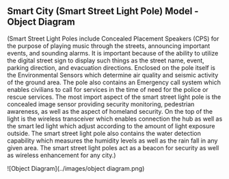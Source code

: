 ## Smart City (Smart Street Light Pole) Model - Object Diagram



(Smart Street Light Poles include Concealed Placement Speakers (CPS) for the purpose of playing music through the streets, announcing important events, and sounding alarms.   It is important because of the ability to utilize the digital street sign to display such things as the street name, event, parking direction, and evacuation directions.  Enclosed on the pole itself is the Environmental Sensors which determine air quality and seismic activity of the ground area.  The pole also contains an Emergency call system which enables civilians to call for services in the time of need for the police or rescue services.  The most import aspect of the smart street light pole is the concealed image sensor providing security monitoring, pedestrian awareness, as well as the aspect of homeland security.  On the top of the light is the wireless transceiver which enables connection the hub as well as the smart led light which adjust according to the amount of light exposure outside.  The smart street light pole also contains the water detection capability which measures the humidity levels as well as the rain fall in any given area.  The smart street light poles act as a beacon for security as well as wireless enhancement for any city.)



![Object Diagram](../images/object diagram.png)